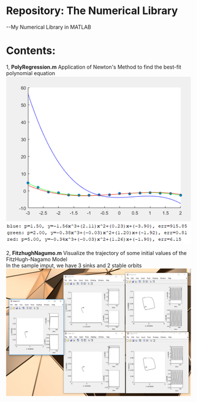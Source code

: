 # Repository: The Numerical Library
--My Numerical Library in MATLAB

# Contents:
1, <b>PolyRegression.m</b> Application of Newton's Method to find the best-fit polynomial equation <br/>
![Poly1](Photos/PolyRegression1.PNG)
![Poly2](Photos/PolyRegression2.PNG)
<br/>

2, <b>FitzhughNagumo.m</b> Visualize the trajectory of some initial values of the FitzHugh-Nagamo Model
<br/>In the sample imput, we have 3 sinks and 2 stable orbits
![Fitz](Photos/FitzhughNagumo.PNG)
